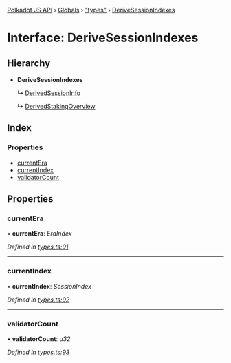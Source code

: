 [Polkadot JS API](../README.md) › [Globals](../globals.md) › ["types"](../modules/_types_.md) › [DeriveSessionIndexes](_types_.derivesessionindexes.md)

# Interface: DeriveSessionIndexes

## Hierarchy

* **DeriveSessionIndexes**

  ↳ [DerivedSessionInfo](_types_.derivedsessioninfo.md)

  ↳ [DerivedStakingOverview](_types_.derivedstakingoverview.md)

## Index

### Properties

* [currentEra](_types_.derivesessionindexes.md#currentera)
* [currentIndex](_types_.derivesessionindexes.md#currentindex)
* [validatorCount](_types_.derivesessionindexes.md#validatorcount)

## Properties

###  currentEra

• **currentEra**: *EraIndex*

*Defined in [types.ts:91](https://github.com/polkadot-js/api/blob/3b758a0d64/packages/api-derive/src/types.ts#L91)*

___

###  currentIndex

• **currentIndex**: *SessionIndex*

*Defined in [types.ts:92](https://github.com/polkadot-js/api/blob/3b758a0d64/packages/api-derive/src/types.ts#L92)*

___

###  validatorCount

• **validatorCount**: *u32*

*Defined in [types.ts:93](https://github.com/polkadot-js/api/blob/3b758a0d64/packages/api-derive/src/types.ts#L93)*
